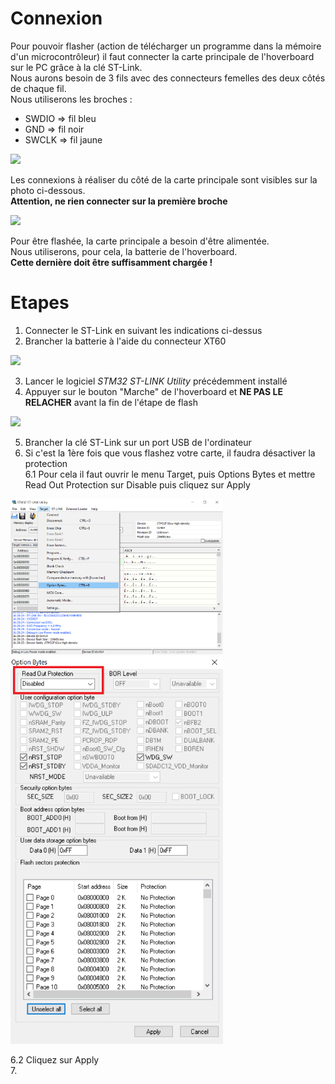 # Connexion  
Pour pouvoir flasher (action de télécharger un programme dans la mémoire d'un microcontrôleur) il faut connecter la carte principale de l'hoverboard sur le PC grâce à la clé ST-Link.   
Nous aurons besoin de 3 fils avec des connecteurs femelles des deux côtés de chaque fil.  
Nous utiliserons les broches :  
* SWDIO  => fil bleu  
* GND    => fil noir  
* SWCLK  => fil jaune  

<img src="st-link-connexion.jpg" width="340">

Les connexions à réaliser du côté de la carte principale sont visibles sur la photo ci-dessous.  
**Attention, ne rien connecter sur la première broche**    

<img src="carte-principle-connexion.jpg" width = "340"> 

Pour être flashée, la carte principale a besoin d'être alimentée.  
Nous utiliserons, pour cela, la batterie de l'hoverboard.  
**Cette dernière doit être suffisamment chargée !**  

# Etapes
1. Connecter le ST-Link en suivant les indications ci-dessus  
2. Brancher la batterie à l'aide du connecteur XT60 

<img src="connecteur-xt60.jpg" width="340">  

3. Lancer le logiciel *STM32 ST-LINK Utility* précédemment installé  
4. Appuyer sur le bouton "Marche" de l'hoverboard et **NE PAS LE RELACHER** avant la fin de l'étape de flash 

<img src="bouton-on.jpg" width="340">

5. Brancher la clé ST-Link sur un port USB de l'ordinateur  
6. Si c'est la 1ère fois que vous flashez votre carte, il faudra désactiver la protection  
6.1 Pour cela il faut ouvrir le menu Target, puis Options Bytes et mettre Read Out Protection sur Disable puis cliquez sur Apply  

<img src = "option-bytes.png" width="340">  
<img src = "readout-protection.png" width="340">  

6.2 Cliquez sur Apply  
7. 


